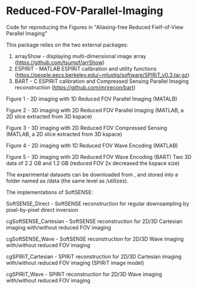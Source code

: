 # Reduced-FOV-Parallel-Imaging

Code for reproducing the Figures in 
"Aliasing-free Reduced Fielf-of-View Parallel Imaging"

This package relies on the two external packages:

1. arrayShow - displaying multi-dimensional image array (https://github.com/tsumpf/arrShow)
2. ESPIRiT   - MATLAB ESPIRiT calibration and utility functions (https://people.eecs.berkeley.edu/~mlustig/software/SPIRiT_v0.3.tar.gz)
3. BART      - C ESPIRiT calibration and Compressed Sensing Parallel Imaging reconstruction (https://github.com/mrirecon/bart)

Figure 1 - 2D imaging with 1D Reduced FOV Parallel Imaging (MATALB)

Figure 2 - 3D imaging with 2D Reduced FOV Parallel Imaging (MATLAB, a 2D slice extracted from 3D kspace)

Figure 3 - 3D imaging with 2D Reduced FOV Compressed Sensing (MATLAB, a 2D slice extracted from 3D kspace)

Figure 4 - 2D imaging with 1D Reduced FOV Wave Encoding (MATLAB)

Figure 5 - 3D imaging with 2D Reduced FOV Wave Encoding (BART)  Two 3D data of 2.2 GB and 1.2 GB (reduced FOV 2x decreased the kspace size)

The experimental datasets can be downloaded from , and stored into a folder named as /data (the same level as /utilizes).


The implementations of SoftSENSE:

SoftSENSE_Direct      - SoftSENSE reconstruction for regular downsampling by pixel-by-pixel direct inversion

cgSoftSENSE_Cartesian - SoftSENSE reconstruction for 2D/3D Cartesian imaging with/without reduced FOV imaging

cgSoftSENSE_Wave      - SoftSENSE reconstruction for 2D/3D Wave imaging with/without reduced FOV imaging

cgSPIRiT_Cartesian    - SPIRiT    reconstruction for 2D/3D Cartesian imaging with/without reduced FOV imaging (SPIRiT image model)

cgSPIRiT_Wave         - SPIRiT    reconstruction for 2D/3D Wave imaging with/without reduced FOV imaging

